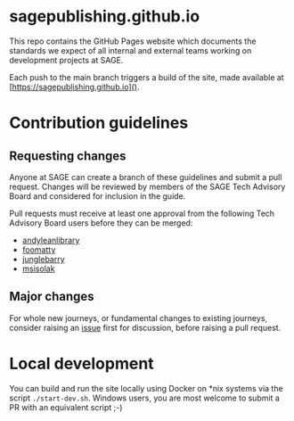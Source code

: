 # sagepublishing.github.io

This repo contains the GitHub Pages website which documents the standards we expect of all internal and external teams 
working on development projects at SAGE.

Each push to the main branch triggers a build of the site, made available at [https://sagepublishing.github.io]().

# Contribution guidelines 

## Requesting changes

Anyone at SAGE can create a branch of these guidelines and submit a pull request. Changes will be reviewed by members 
of the SAGE Tech Advisory Board and considered for inclusion in the guide. 

Pull requests must receive at least one approval from the following Tech Advisory Board users before they can be 
merged:

* [andyleanlibrary](https://github.com/andyleanlibrary)
* [foomatty](https://github.com/foomatty)
* [junglebarry](https://github.com/foomatty)
* [msisolak](https://github.com/msisolak)

## Major changes

For whole new journeys, or fundamental changes to existing journeys, consider raising an [issue](/issue) first for 
discussion, before raising a pull request.

# Local development

You can build and run the site locally using Docker on *nix systems via the script `./start-dev.sh`. Windows users, you
are most welcome to submit a PR with an equivalent script ;-)